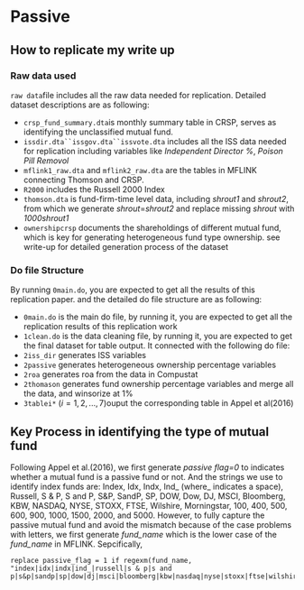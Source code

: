 # Passive
## How to replicate my write up
### Raw data used
`raw data`file includes all the raw data needed for replication. Detailed dataset descriptions are as following:
- `crsp_fund_summary.dta`is monthly summary table in CRSP, serves as identifying the unclassified mutual fund.
- `issdir.dta``issgov.dta``issvote.dta` includes all the ISS data needed for replication including variables like *Independent Director %*, *Poison Pill Removol*
- `mflink1_raw.dta` and `mflink2_raw.dta` are the tables in MFLINK connecting Thomson and CRSP.
- `R2000` includes the Russell 2000 Index
- `thomson.dta` is fund-firm-time level data, including *shrout1* and *shrout2*, from which we generate *shrout*=*shrout2* and replace missing *shrout* with *1000shrout1* 
- `ownershipcrsp` documents the shareholdings of different mutual fund, which is key for generating heterogeneous fund type ownership.
see write-up for detailed generation process of the dataset
### Do file Structure
By running `0main.do`, you are expected to get all the results of this replication paper. and the detailed do file structure are as following:
- `0main.do` is the main do file, by running it, you are expected to get all the replication results of this replication work
- `1clean.do` is the data cleaning file, by running it, you are expected to get the final dataset for table output. It connected with the following do file:
 -  `2iss_dir` generates ISS variables
 -  `2passive` generates heterogeneous ownership percentage variables
 -  `2roa` generates roa from the data in Compustat
 -  `2thomason` generates fund ownership percentage variables and merge all the data, and winsorize at 1%
- `3tablei*` ($i=1,2,...,7$)ouput the corresponding table in Appel et al(2016)
## Key Process in identifying the type of mutual fund
Following Appel et al.(2016), we first generate *passive flag=0* to indicates whether a mutual fund is a passive fund or not.
And the strings we use to identify index funds are: Index, Idx, Indx, Ind_ (where_ indicates a space), Russell, S & P, S and P, S&P, SandP, SP, DOW, Dow, DJ, MSCI, Bloomberg, KBW, NASDAQ, NYSE, STOXX, FTSE, Wilshire, Morningstar, 100, 400, 500, 600, 900, 1000, 1500, 2000, and 5000.
However, to fully capture the passive mutual fund and avoid the mismatch because of the case problems with letters, we first generate *fund_name* which is the lower case of the *fund_name* in MFLINK. Sepcifically,
```
replace passive_flag = 1 if regexm(fund_name, "index|idx|indx|ind_|russell|s & p|s and p|s&p|sandp|sp|dow|dj|msci|bloomberg|kbw|nasdaq|nyse|stoxx|ftse|wilshire|morningstar|100|400|500|600|900|1000|1500|2000|5000")
```


